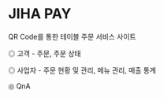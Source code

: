 # JIHA PAY

QR Code를 통한 테이블 주문 서비스 사이트

◎ 고객 - 주문, 주문 상태


◎ 사업자 - 주문 현황 및 관리, 메뉴 관리, 매출 통계


◎ QnA

